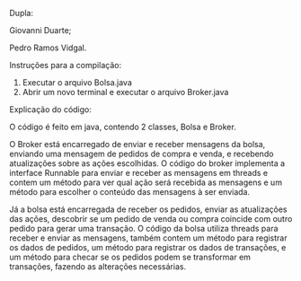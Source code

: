 Dupla: 

Giovanni Duarte;

Pedro Ramos Vidgal.




Instruções para a compilação:
1. Executar o arquivo Bolsa.java
2. Abrir um novo terminal e executar o arquivo Broker.java

Explicação do código:

O código é feito em java, contendo 2 classes, Bolsa e Broker. 

O Broker está encarregado de enviar e receber mensagens da bolsa, enviando uma mensagem de pedidos de compra e venda, e recebendo atualizações sobre as ações escolhidas. O código do broker implementa a interface Runnable para enviar e receber as mensagens em threads e contem um método para ver qual ação será recebida as mensagens e um método para escolher o conteúdo das mensagens à ser enviada. 

Já a bolsa está encarregada de receber os pedidos, enviar as atualizações das ações, descobrir se um pedido de venda ou compra coincide com outro pedido para gerar uma transação. O código da bolsa utiliza threads para receber e enviar as mensagens, também contem um método para registrar os dados de pedidos, um método para registrar os dados de transações, e um método para checar se os pedidos podem se transformar em transações, fazendo as alterações necessárias.
